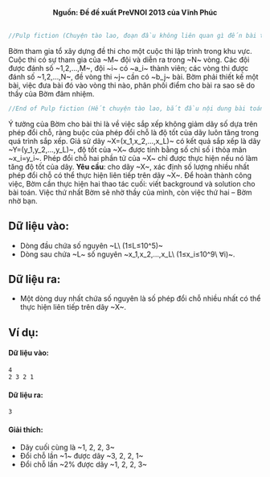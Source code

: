 **<center>Nguồn: Đề đề xuất PreVNOI 2013 của Vĩnh Phúc</center>**
<br>

```C++
//Pulp fiction (Chuyện tào lao, đoạn đầu không liên quan gì đến bài toán)
```

Bờm tham gia tổ xây dựng đề thi cho một cuộc thi lập trình trong khu vực. Cuộc thi có sự tham gia của ~M~ đội và diễn ra trong ~N~ vòng. Các đội được đánh số ~1,2,…,M~, đội ~i~ có ~a_i~ thành viên; các vòng thi được đánh số ~1,2,…,N~, đề vòng thi ~j~ cần có ~b_j~ bài. Bờm phải thiết kế một bài, việc đưa bài đó vào vòng thi nào, phân phối điểm cho bài ra sao sẽ do thầy của Bờm đảm nhiệm.
```C++
//End of Pulp fiction (Hết chuyện tào lao, bắt đầu nội dung bài toán)
```

Ý tưởng của Bờm cho bài thi là về việc sắp xếp không giảm dãy số dựa trên phép đổi chỗ, ràng buộc của phép đổi chỗ là độ tốt của dãy luôn tăng trong quá trình sắp xếp. Giả sử dãy ~X=(x_1,x_2,…,x_L)~ có kết quả sắp xếp là dãy ~Y=(y_1,y_2,…,y_L)~, độ tốt của ~X~ được tính  bằng số chỉ số i thỏa mãn ~x_i=y_i~. Phép đổi chỗ hai phần tử của ~X~ chỉ được thực hiện nếu nó làm tăng độ tốt của dãy.
**Yêu cầu**: cho dãy ~X~, xác định số lượng nhiều nhất phép đổi chỗ có thể thực hiện liên tiếp trên dãy ~X~.
Để hoàn thành công việc, Bờm cần thực hiện hai thao tác cuối: viết background và solution cho bài toán. Việc thứ nhất Bờm sẽ nhờ thầy của mình, còn việc thứ hai – Bờm nhờ bạn.

## Dữ liệu vào:
- Dòng đầu chứa số nguyên ~L\ (1≤L≤10^5)~
- Dòng sau chứa ~L~ số nguyên ~x_1,x_2,…,x_L\  (1≤x_i≤10^9\ ∀i)~.

## Dữ liệu ra:
- Một dòng duy nhất chứa số nguyên là số phép đổi chỗ nhiều nhất có thể  thực hiện liên tiếp trên dãy ~X~.

## Ví dụ:
#### Dữ liệu vào:
```
4
2 3 2 1
```

#### Dữ liệu ra:
```
3
```

#### Giải thích:
- Dãy cuối cùng là ~1, 2, 2, 3~
- Đổi chỗ lần ~1~ được dãy ~3, 2, 2, 1~
- Đổi chỗ lần ~2% được dãy ~1, 2, 2, 3~
